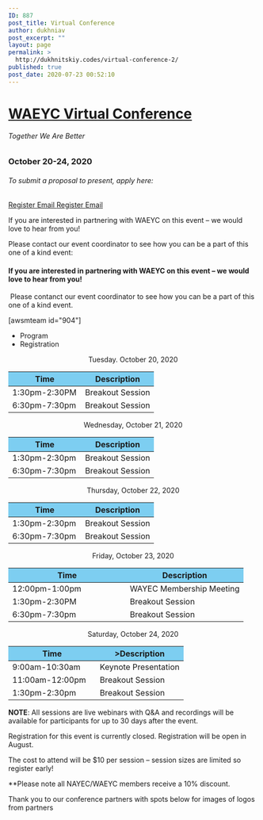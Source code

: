 ```yaml
---
ID: 887
post_title: Virtual Conference
author: dukhniav
post_excerpt: ""
layout: page
permalink: >
  http://dukhnitskiy.codes/virtual-conference-2/
published: true
post_date: 2020-07-23 00:52:10
---
```

<h1><a href="">WAEYC Virtual Conference</a></h1>		
			<h6>Together We Are Better</h6>		
			<h3>October 20-24, 2020</h3>		
			<h6>To submit a proposal to present, apply here:</h6>		
		<a href="https://www.eventbrite.com/e/2020-waeyc-call-for-proposals-tickets-108884454334" data-text="Register">
				Register
		</a>
		<a href="emailto:amandacardwell@frontier.com" data-text="Go!">
				Email
		</a>
		<a href="https://www.eventbrite.com/e/2020-waeyc-call-for-proposals-tickets-108884454334" data-text="Register">
				Register
		</a>
		<a href="emailto:amandacardwell@frontier.com" data-text="Go!">
				Email
		</a>
		<p>If you are interested in partnering with WAEYC on this event – we would love to hear from you!</p><p>Please contact our event coordinator to see how you can be a part of this one of a kind event:</p>		
				<h4>If you are interested in partnering with WAEYC on this event – we would love to hear from you!</h4>
																						<p><p> Please contanct our event coordinator to see how you can be a part of this one of a kind event.</p></p>
		[awsmteam id="904"]		
		  <ul>
	    		      		<li>                                                        	      		 Program</li>
	      		      		<li>                                                        	      		 Registration</li>
	      	    		</ul>
		      												<p style="text-align: center;">Tuesday. October 20, 2020</p><table style="width: 100%;" cellspacing="5" cellpadding="5"><thead><tr><th style="background-color: #7dcef1; width: 50%;">Time</th><th style="background-color: #7dcef1; width: 50%;">Description</th></tr></thead><tbody><tr><td data-title="Time">1:30pm-2:30PM</td><td data-title="Description">Breakout Session</td></tr><tr><td data-title="Time">6:30pm-7:30pm</td><td data-title="Description">Breakout Session</td></tr></tbody></table><p style="text-align: center;">Wednesday, October 21, 2020</p><table style="width: 100%;" cellspacing="5" cellpadding="5"><thead><tr><th style="background-color: #7dcef1; width: 50%;">Time</th><th style="background-color: #7dcef1; width: 50%;">Description</th></tr></thead><tbody><tr><td data-title="Time">1:30pm-2:30pm</td><td data-title="Description">Breakout Session</td></tr><tr><td data-title="Time">6:30pm-7:30pm</td><td data-title="Description">Breakout Session</td></tr></tbody></table><p style="text-align: center;">Thursday, October 22, 2020</p><table style="width: 100%;" cellspacing="5" cellpadding="5"><thead><tr><th style="background-color: #7dcef1; width: 50%;">Time</th><th style="background-color: #7dcef1; width: 50%;">Description</th></tr></thead><tbody><tr><td data-title="Time">1:30pm-2:30pm</td><td data-title="Description">Breakout Session</td></tr><tr><td data-title="Time">6:30pm-7:30pm</td><td data-title="Description">Breakout Session</td></tr></tbody></table><p style="text-align: center;">Friday, October 23, 2020</p><table style="width: 100%;" cellspacing="5" cellpadding="5"><thead><tr><th style="background-color: #7dcef1; width: 50%;">Time</th><th style="background-color: #7dcef1; width: 50%;">Description</th></tr></thead><tbody><tr><td data-title="Time">12:00pm-1:00pm</td><td data-title="Description">WAYEC Membership Meeting</td></tr><tr><td data-title="Time">1:30pm-2:30PM</td><td data-title="Description">Breakout Session</td></tr><tr><td data-title="Time">6:30pm-7:30pm</td><td data-title="Description">Breakout Session</td></tr></tbody></table><p style="text-align: center;">Saturday, October 24, 2020</p><table style="width: 100%;" cellspacing="5" cellpadding="5"><thead><tr><th style="background-color: #7dcef1; width: 50%;">Time</th><th style="background-color: #7dcef1; width: 50%;">&gt;Description</th></tr></thead><tbody><tr><td data-title="Time">9:00am-10:30am</td><td data-title="Description">Keynote Presentation</td></tr><tr><td data-title="Time">11:00am-12:00pm</td><td data-title="Description">Breakout Session</td></tr><tr><td data-title="Time">1:30pm-2:30pm</td><td data-title="Description">Breakout Session</td></tr></tbody></table><p><strong>NOTE</strong>: All sessions are live webinars with Q&amp;A and recordings will be available for participants for up to 30 days after the event.</p>							    			
		      												<p style="font-weight: 400;">Registration for this event is currently closed. Registration will be open in August.</p><p style="font-weight: 400;">The cost to attend will be $10 per session – session sizes are limited so register early!</p><p style="font-weight: 400;">**Please note all NAYEC/WAEYC members receive a 10% discount.</p>							    			
		<p>Thank you to our conference partners with spots below for images of logos from partners</p>